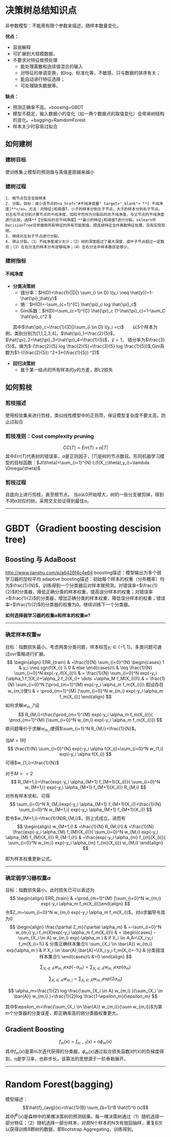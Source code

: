# 决策树总结知识点
非参数模型：不能用有限个参数来描述，随样本数量变化。

**优点：**

- 容易解释
- 可扩展到大规模数据，
- 不要求对特征做预处理
  - 能处理离散和连续值混合的输入
  - 对特征的单调变换，如log、标准化等，不敏感，只与数据的排序有关；
  - 能自动进行特征选择；
  - 可处理缺失数据等。

**缺点：**

- 预测正确率不高。+boosing=GBDT
- 模型不稳定，输入数据小的变化（如一两个数据点的取值变化）会带来树结构的变化。+bagging=RamdomForest
- 样本太少时容易过拟合

## 如何建树

### 建树目标
使训练集上模型的预测值与真值差距越来越小

### 建树过程
    1. 根节点包含全部样本
    2. 分裂。目标：减小该节点的<a href="#不纯净度量" target="_blank"> **[ 不纯净度]**</a>。方法：对特征j和阈值T，小于的样本分到左子节点，大于的样本分到右子节点。对左右节点分别计算节点的不纯净度，加权平均作为分裂后的总不纯净度，与父节点的不纯净度进行比较。选择**【分裂后的总不纯净度】**最小的特征j和阈值T进行分裂。sklearn中DecisionTree穷举搜索所有特征的所有可能取值，把连续特征当作离散特征处理，没有实现剪枝。
    3. 继续对左右子节点进行分裂。
    4. 停止分裂。（1）不纯净度减少太少；（2）树的深度超过了最大深度，或叶子节点超过一定数目；（3）左右分支的样本分布足够纯净；（4）左右分支中样本数目足够少。

### 建树指标
#### <a name="不纯净度量"> 不纯净度</a>
- **分类决策树**
  - 错分率：$H(D)=\frac{1}{|D|} \sum_{i \in D} I(y_i \neq \hat{y})=1-\hat{\pi}_\hat{y}$
  - 熵：$H(D)=-\sum_{c=1}^{C} \hat{\pi}_c log \hat{\pi}_c$
  - Gini系数：$H(D)=\sum_{c=1}^{C} \hat{\pi}_c (1-\hat{\pi}_c)=1-\sum_C \hat{\pi}_c^2 $

&nbsp;&nbsp;&nbsp;&nbsp;&nbsp;&nbsp;其中$\hat{\pi}_c=\frac{1}{|D|}\sum_{i \in D} I(y_i =c)$
&nbsp;&nbsp;&nbsp;&nbsp;&nbsp;&nbsp;以5个样本为例，类别分别为[1,1,2,3,4]，$\hat{\pi}_1=\frac{2}{5}$，$\hat{\pi}_2=\hat{\pi}_3=\hat{\pi}_4=\frac{1}{5}$，$\hat{y}=1$，
错分率为$\frac{3}{5}$，熵为$-(\frac{2}{5} log \frac{2}{5}+\frac{3}{5} log \frac{1}{5})$,Gini系数为$1-((\frac{2}{5}) ^2+3*(\frac{1}{5}) ^2)$

- **回归决策树**
  - 属于某一结点的所有样本的y的方差，即L2损失

## 如何剪枝

### 剪枝描述
使用校验集来进行剪枝，类似线性模型中的正则项，保证模型复杂度不要太高，防止过拟合

### 剪枝准则：Cost complexity pruning

$$CC(T)=Err(T)+\alpha |T|$$
其中$Err(T)$代表树的错误率，$\alpha$是正则因子，$|T|$是树的节点数目。形同机器学习模型的目标函数：$J(\theta)=\sum_{i=1}^{N} L(f(X_i;\theta),y_i)+\lambda \Omega(\theta)$

### 剪枝过程
自底向上进行剪枝，直至根节点。
当$\alpha$从0开始增大，树的一些分支被剪掉，得到不同$\alpha$对应的树。采用交叉验证得到最佳$\alpha$。

----------


# GBDT（Gradient boosting descision tree)

## Boosting 与 AdaBoost

http://www.jianshu.com/p/a6426f4c4e64
boosting描述：模型输出为多个弱学习器的加权平均
adaptive boosting描述：初始每个样本的权重（分布概率）均为$\frac{1}{N}$，训练得到一个分类器后对样本做预测。对错误率<$\frac{1}{2}$的分类器，降低正确分类的样本权重，提高误分样本的权重；对错误率>$\frac{1}{2}$的分类器，增加正确分类的样本权重，降低误分样本的权重；错误率=$\frac{1}{2}$的分类器的权重为0。继续训练下一个分类器。

**如何选择弱学习器的权重$\alpha$和样本的权重$w$?**

----------

### 确定样本权重w

目标：指数损失最小。考虑两类分类问题，样本标签$y_i \in \{-1,1\}$。多类问题可通过ovr策略进行扩展。
$$
\begin{align}
ERR_{train} & =\frac{1}{N} \sum_{i=0}^{N}
\begin{cases}
1 & y_i \neq sgn(f(X_i)) \\
0 & else
\end{cases}\\
& \leq \frac{1}{N} \sum_{i=0}^N exp(-y_if(X_i))\\
& = \frac{1}{N} \sum_{i=0}^N exp(-y_i (\alpha_1 f_1(X_i)+\alpha_2 f_2(X_i)+ \dots +\alpha_M f_M(X_i)))\\
& = \frac{1}{N} \sum_{i=0}^N [\prod_{m=1}^{M}  exp(-y_i \alpha_m f_m(X_i)]\\
假设存在w_{m,i}使\\
& = \prod_{m=1}^{M} [\sum_{i=0}^N w_{m,i} exp(-y_i \alpha_m f_m(X_i))]
\end{align}
$$
如何求解$w_{m,i}$?设
$$
R_{M,i}=\frac{\prod_{m=1}^{M}  exp(-y_i \alpha_m f_m(X_i))}{ \prod_{m=1}^{M} [\sum_{i=0}^N w_{m,i} exp(-y_i \alpha_m f_m(X_i))]}
$$
原问题等价于求解$w_{m,i}$使得$\sum_{i=1}^N R_{M,i}=\frac{1}{N}$。

当$M=1$时
$$
\frac{1}{N} \sum_{i=0}^{N} exp(-y_i \alpha f(X_i))=\sum_{i=0}^N w_{1,i} exp(-y_i \alpha f(X_i))
$$
可得$w_{1,i}=\frac{1}{N}$

对于$M>=2$
$$
R_{M+1,i}=\frac{exp(-y_i \alpha_{M+1} f_{M+1}(X_i))}{ \sum_{i=0}^N w_{M+1,i} exp(-y_i \alpha_{M+1} f_{M+1}(X_i))} R_{M,i}
$$
对所有样本求和，可得
$$
\sum_{i=0}^N R_{M,i}exp(-y_i \alpha_{M+1} f_{M+1}(X_i))=\frac{1}{N} \sum_{i=0}^N w_{M+1,i} exp(-y_i \alpha_{M+1} f_{M+1}(X_i))
$$
若令$w_{M+1,i}=\frac{1}{N}R_{M,i}$，则上式成立。进而有
$$
\begin{align}
w_{M+1,i} 
& =\frac{1}{N} R_{M,i}\\
& =\frac{1}{N} \frac{exp(-y_i \alpha_{M} f_{M}(X_i))}{ \sum_{i=0}^N w_{M,i} exp(-y_i \alpha_{M} f_{M}(X_i))} R_{M-1,i}\\
& =\frac{exp(-y_i \alpha_{m} f_{m}(X_i))}{ \sum_{i=0}^N w_{m,i} exp(-y_i \alpha_{m} f_{m}(X_i))} w_{M,i}
\end{align}
$$

即为样本权重更新公式。

----------

### 确定弱学习器权重$\alpha$

目标：指数损失最小。此时损失已可以表述为
$$
\begin{align}
ERR_{train} & =\prod_{m=1}^{M} [\sum_{i=0}^N w_{m,i} exp(-y_i \alpha_m f_m(X_i))]\end{align}
$$
令$Z_m=\sum_{i=0}^N w_{m,i} exp(-y_i \alpha_m f_m(X_i))$，对$\alpha$求偏导令其为0
$$
\begin{align}
\frac{\partial Z_m}{\partial \alpha_m}
& =-\sum_{i=0}^N w_{m,i} y_i  f_m(X)exp(-y_i \alpha_m f_m(X_i))\\
& =
\begin{cases}
-\sum_{X_i \in A} w_{m,i} exp(-\alpha_m ) & if X_i \in A,A=\{X_i:y_i f_m(X_i)=1\}  & 分类正确样本集合\\
\sum_{X_i \in \bar{A}} w_{m,i} exp(\alpha_m ) & if X_i \in \bar{A},\bar{A}=\{X_i:y_i f_m(X_i)=-1\}  & 分类错误样本集合\\
\end{cases}\\
&=0
\end{align}
$$

$$
\sum_{X_i \in A} w_{m,i} exp(-\alpha_m ) =\sum_{X_i \in \bar{A}} w_{m,i} exp(\alpha_m ) 
$$

$$
\sum_{X_i \in A} w_{m,i} =\sum_{X_i \in \bar{A}} w_{m,i} exp(2\alpha_m )
$$

$$
\alpha_m=\frac{1}{2} log \frac{\sum_{X_i \in A} w_{m,i} }{\sum_{X_i \in \bar{A}} w_{m,i} }=\frac{1}{2}log \frac{1-\epsilon_m}{\epsilon_m}
$$

其中$\epsilon_m=\frac{\sum_{X_i \in \bar{A}} w_{m,i}}{\sum w_{m,i}}$为第m个分类器的分类误差，即正确率高的弱分类器权重更大。


## Gradient Boosting

$$f_m(x)=f_{m-1}(x)+\eta \phi_m(x)$$
其中$f_m(x)$是第m次迭代获得的分类器，$\phi_m(x)$通过拟合损失函数对f(x)的负梯度得到，$\eta$是学习率，也称步长。该算法的思想源于一阶泰勒展开。

----------


# Random Forest(bagging)
模型描述：
$$\hat{f}_{avg}(x)=\frac{1}{B} \sum_{b=1}^B \hat{f}^b (x)$$
其中$\hat{f}^b (x)$是森林中的某棵决策树的预测结果。每一棵决策树通过（1）随机选择一部分特征；（2）随机选择一部分样本，对原N个样本的N次有放回抽样，重复B次以获得训练B颗树的数据，即Bootstrap Aggregating，训练得到。

